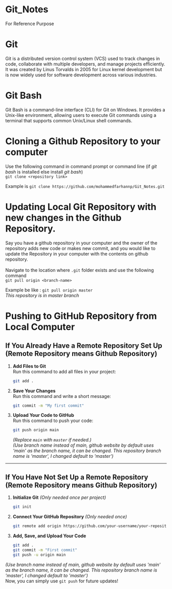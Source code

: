 # Git_Notes
For Reference Purpose

# Git
Git is a distributed version control system (VCS) used to track changes in code, collaborate with multiple developers, and manage projects efficiently. It was created by Linus Torvalds in 2005 for Linux kernel development but is now widely used for software development across various industries.<br>

# Git Bash
Git Bash is a command-line interface (CLI) for Git on Windows. It provides a Unix-like environment, allowing users to execute Git commands using a terminal that supports common Unix/Linux shell commands.<br>

# Cloning a Github Repository to your computer
Use the following command in command prompt or command line (if *git bash* is installed else install *git bash*)<br>
`git clone <repository link>`<br>

Example is `git clone https://github.com/mohammedfarhannp/Git_Notes.git`

# Updating Local Git Repository with new changes in the Github Repository.
Say you have a github repository in your computer and the owner of the repository adds new code or makes new commit, and you would like to update the Repository in your computer with the contents on github repository.<br>
<br>
Navigate to the location where `.git` folder exists and use the following command<br>
`git pull origin <branch-name>`<br>

Example be like : `git pull origin master` <br>
*This repository is in master branch*<br>

# Pushing to GitHub Repository from Local Computer

## If You Already Have a Remote Repository Set Up (Remote Repository means Github Repository)

1. **Add Files to Git**  
   Run this command to add all files in your project:
   ```sh
   git add .
   ```

2. **Save Your Changes**  
   Run this command and write a short message:
   ```sh
   git commit -m "My first commit"
   ```

3. **Upload Your Code to GitHub**  
   Run this command to push your code:
   ```sh
   git push origin main
   ```
   *(Replace `main` with `master` if needed.)* <br>
   *(Use branch name instead of main, github website by default uses 'main' as the branch name, it can be changed. This repository branch name is 'master', I changed default to 'master')*

---

## If You Have Not Set Up a Remote Repository (Remote Repository means Github Repository)

1. **Initialize Git** *(Only needed once per project)*  
   ```sh
   git init
   ```

2. **Connect Your GitHub Repository** *(Only needed once)*  
   ```sh
   git remote add origin https://github.com/your-username/your-repository.git
   ```

3. **Add, Save, and Upload Your Code**  
   ```sh
   git add .
   git commit -m "First commit"
   git push -u origin main
   ```
*(Use branch name instead of main, github website by default uses 'main' as the branch name, it can be changed. This repository branch name is 'master', I changed default to 'master')* <br>
Now, you can simply use `git push` for future updates!
